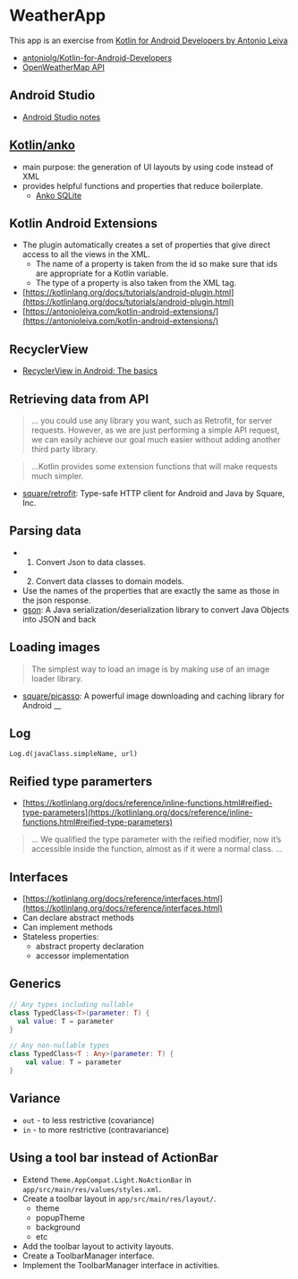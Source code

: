 # WeatherApp

This app is an exercise from [Kotlin for Android Developers by Antonio Leiva](https://leanpub.com/kotlin-for-android-developers)

- [antoniolg/Kotlin-for-Android-Developers](https://github.com/antoniolg/Kotlin-for-Android-Developers)
- [OpenWeatherMap API](http://openweathermap.org/)

## Android Studio
- [Android Studio notes](https://gist.github.com/mnishiguchi/58776be507b704653c16aa099604f08c)

## [Kotlin/anko](https://github.com/Kotlin/anko)

- main purpose: the generation of UI layouts by using code instead of XML
- provides helpful functions and properties that reduce boilerplate.
    + [Anko SQLite](https://github.com/Kotlin/anko/wiki/Anko-SQLite)

## Kotlin Android Extensions

- The plugin automatically creates a set of properties that give direct access to all the views in the XML.
    + The name of a property is taken from the id so make sure that ids are appropriate for a Kotlin variable.
    + The type of a property is also taken from the XML tag.
- [https://kotlinlang.org/docs/tutorials/android-plugin.html](https://kotlinlang.org/docs/tutorials/android-plugin.html)
- [https://antonioleiva.com/kotlin-android-extensions/](https://antonioleiva.com/kotlin-android-extensions/)


## RecyclerView

- [RecyclerView in Android: The basics](https://antonioleiva.com/recyclerview/)

## Retrieving data from API

> ... you could use any library you want, such as Retrofit, for server requests. However, as
we are just performing a simple API request, we can easily achieve our goal much
easier without adding another third party library.

> ...Kotlin provides some extension functions that will make requests much simpler.

- [square/retrofit](https://github.com/square/retrofit): Type-safe HTTP client for Android and Java by Square, Inc.

## Parsing data

- 1. Convert Json to data classes.
- 2. Convert data classes to domain models.
- Use the names of the properties that are exactly the same as those in the json response.
- [gson](https://github.com/google/gson): A Java serialization/deserialization library to convert Java Objects into JSON and back

## Loading images

> The simplest way to load an image is by making use of an image loader library.

- [square/picasso](http://square.github.io/picasso/): A powerful image downloading and caching library for Android
__
## Log

```
Log.d(javaClass.simpleName, url)
```

## Reified type paramerters
- [https://kotlinlang.org/docs/reference/inline-functions.html#reified-type-parameters](https://kotlinlang.org/docs/reference/inline-functions.html#reified-type-parameters)

> ... We qualified the type parameter with the reified modifier, now it’s accessible inside the function, almost as if it were a normal class. ...

## Interfaces
- [https://kotlinlang.org/docs/reference/interfaces.html](https://kotlinlang.org/docs/reference/interfaces.html)
- Can declare abstract methods
- Can implement methods
- Stateless properties:
  + abstract property declaration
  + accessor implementation

## Generics

```kotlin
// Any types including nullable
class TypedClass<T>(parameter: T) {
  val value: T = parameter
}
```

```kotlin
// Any non-nullable types
class TypedClass<T : Any>(parameter: T) {
    val value: T = parameter
}
```

## Variance
- `out` - to less restrictive (covariance)
- `in` - to more restrictive (contravariance) 

## Using a tool bar instead of ActionBar
- Extend `Theme.AppCompat.Light.NoActionBar` in `app/src/main/res/values/styles.xml`.
- Create a toolbar layout in `app/src/main/res/layout/`.
  + theme 
  + popupTheme
  + background 
  + etc
- Add the toolbar layout to activity layouts.
- Create a ToolbarManager interface.
- Implement the ToolbarManager interface in activities.